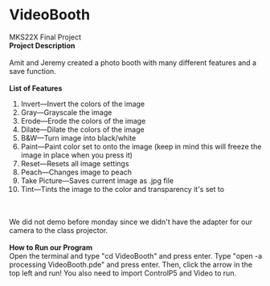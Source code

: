 # VideoBooth
MKS22X Final Project </br>
<b>Project Description</b> </br></br>
Amit and Jeremy created a photo booth with many different features and a save function. </br>
</br><b>List of Features </b></br>
<ol>
  <li> Invert—Invert the colors of the image</li>
  <li>Gray—Grayscale the image</li>
  <li>Erode—Erode the colors of the image</li>
  <li>Dilate—Dilate the colors of the image</li>
  <li>B&W—Turn image into black/white</li>
  <li>Paint—Paint color set to onto the image (keep in mind this will freeze the image in place when you press it) </li>
  <li>Reset—Resets all image settings</li>
  <li>Peach—Changes image to peach</li>
  <li>Take Picture—Saves current image as .jpg file</li>
  <li>Tint—Tints the image to the color and transparency it's set to</li>
</ol></br></br>
We did not demo before monday since we didn't have the adapter for our camera to the class projector. </br></br>
<b> How to Run our Program </b> </br>
Open the terminal and type "cd VideoBooth" and press enter. Type "open -a processing VideoBooth.pde" and press enter. Then, click the arrow in the top left and run! You also need to import ControlP5 and Video to run.
